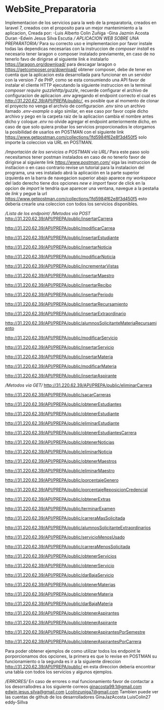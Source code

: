 # WebSite_Preparatoria
Implementacion de los servicios para la web de la preparatoria, creados en laravel 7, creados con el proposito para un mejor mantenimiento a la aplicacion,
Creada por:
-Luis Alberto Colin Zuñiga
-Gina Jazmin Acosta Duran
-Edwin Jesus Silva Escutia
*/ APLICACION WEB SOBRE UNA PREPARATORIA/*
Para su correcto uso e implementacion por favor instale todas las dependicas necesarias con la instruccion de *composer install* es necesario tener laragon o composer instalado previamente,
en caso de no tenerlo favo de dirigirse al siguiente link e instalarlo https://laragon.org/download/ para descagar laragon o https://getcomposer.org/download/ obtener composer, debe de tener en cuenta que la aplicacion esta desarrollada para funcionar en un servidor con la version 7 de PHP,
como se esta consumiendo una API favor de instalar el cliente HTTP ejecutando la siguiente instruccion en la terminal *composer require guzzlehttp/guzzle*,
recuerde configurar el archivo de configuracion de aplicacion *.env* agregando el endpoint correcto el cual es *http://31.220.62.39/API/PREPA/public/*,
es posible que al momento de clonar el proyecto no venga el archvio de configuracion *.env* sino un archivo llamado *.env-example* o algo similar, en ese caso por favor 
copie dicho archivo y pego en la carpeta raiz de la aplicacion cambia el nombre antes dicho y coloque *.env* no olvide agregar el endpoint anteriormente dicho,
en caso de que solo quiera probar los servicios proporcionados le otorgamos la posibilidad de usarlos en POSTMAN con el siguiente link https://www.getpostman.com/collections/1fd5984f62e8f3d450f5
solo importe la coleccion via URL en POSTMAN.

*/Importación de los servicios a POSTMAN via URL/*
Para este paso solo necesitamos tener postman instalados en caso de no tenerlo favor de dirigirse al siguiente link *https://www.postman.com/* siga las instruccion de instlacion o
en caso contrario revise un tutorial para la instalacion del programa, una ves instalado abrá la aplicación en la parte superior izquierda en la barra de navegacion superior abajo
aparece *my workspace* del lado derecho tiene dos opciones *new e import* favor de click en la opcion de *import* le tendria que aparecer una ventana, navegue a la pestaña de *link*
y pegue la url https://www.getpostman.com/collections/1fd5984f62e8f3d450f5 esto deberia crearle una coleccion con todos los servicios disponibles.

*/Lista de los endpoint/*
*/Metodos via POST*
http://31.220.62.39/API/PREPA/public/insertarCarrera

http://31.220.62.39/API/PREPA/public/modificarCarrea

http://31.220.62.39/API/PREPA/public/insertarEstudiante

http://31.220.62.39/API/PREPA/public/insertarNoticia

http://31.220.62.39/API/PREPA/public/modificarNoticia

http://31.220.62.39/API/PREPA/public/incrementarVistas

http://31.220.62.39/API/PREPA/public/insertarMaestro

http://31.220.62.39/API/PREPA/public/insertarRecibo

http://31.220.62.39/API/PREPA/public/insertarPeriodo

http://31.220.62.39/API/PREPA/public/insertarRecursamiento

http://31.220.62.39/API/PREPA/public/insertarExtraordinario

http://31.220.62.39/API/PREPA/public/alumnosSolicitanteMateriaRecursamiento

http://31.220.62.39/API/PREPA/public/modificarServicio

http://31.220.62.39/API/PREPA/public/insertarServicio

http://31.220.62.39/API/PREPA/public/insertarMateria

http://31.220.62.39/API/PREPA/public/modificarMateria

http://31.220.62.39/API/PREPA/public/insertarAspirante

*/Metodos via GET/*
http://31.220.62.39/API/PREPA/public/eliminarCarrera

http://31.220.62.39/API/PREPA/public/sacarCarreras

http://31.220.62.39/API/PREPA/public/obtenerEstudiantes

http://31.220.62.39/API/PREPA/public/obtenerEstudiante

http://31.220.62.39/API/PREPA/public/eliminarEstudiante

http://31.220.62.39/API/PREPA/public/obtenerEstudiantesCarrera

http://31.220.62.39/API/PREPA/public/obtenerNoticias

http://31.220.62.39/API/PREPA/public/eliminarNoticia

http://31.220.62.39/API/PREPA/public/obtenerMaestros

http://31.220.62.39/API/PREPA/public/eliminarMaestro

http://31.220.62.39/API/PREPA/public/porcentajeGenero

http://31.220.62.39/API/PREPA/public/porcentajeReposicionCredencial

http://31.220.62.39/API/PREPA/public/obtenerExtras

http://31.220.62.39/API/PREPA/public/terminarExamen

http://31.220.62.39/API/PREPA/public/carreraMasSolicitada

http://31.220.62.39/API/PREPA/public/alumnosSolicitanteExtraordinarios

http://31.220.62.39/API/PREPA/public/servicioMenosUsado

http://31.220.62.39/API/PREPA/public/carreraMenosSolicitada

http://31.220.62.39/API/PREPA/public/obtenerServicios

http://31.220.62.39/API/PREPA/public/obtenerServicio

http://31.220.62.39/API/PREPA/public/darBajaServicio

http://31.220.62.39/API/PREPA/public/obtenerMaterias

http://31.220.62.39/API/PREPA/public/obtenerMateria

http://31.220.62.39/API/PREPA/public/darBajaMateria

http://31.220.62.39/API/PREPA/public/obtenerAspirantes

http://31.220.62.39/API/PREPA/public/obtenerAspirante

http://31.220.62.39/API/PREPA/public/obtenerAspirantesPorSemestre

http://31.220.62.39/API/PREPA/public/obtenerAspirantesPorCarrera

Para poder obtener ejemplos de como utilizar todos los endpoint le porporcionamos dos opciones, la primera es que lo revise en POSTMAN su funcionamiento o la segunda es
ir a la siguiente direccion http://31.220.62.39/API/PREPA/public/ en esta direccion deberia encontrar una tabla con todos los servicios y algunos ejemplos.

*/ERRORES/*
En caso de errores o mal funcionamiento favor de contactar a los desorrallodres a los siguiente correos
ginacosta99.1@gmail.com 
edwin.jesus.silva@gmail.com
Lcolinzuniga7@gmail.com
Tambien puede ver las cuentas de github de los desarrolladores
GinaJazAcosta
LuisColin27
eddy-Sillva


